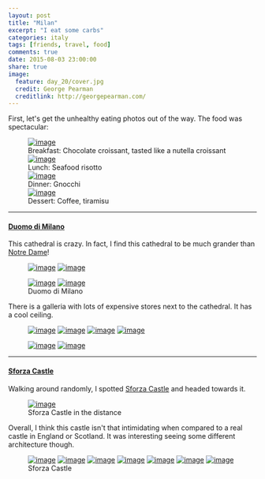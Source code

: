 ```yaml
---
layout: post
title: "Milan"
excerpt: "I eat some carbs"
categories: italy
tags: [friends, travel, food]
comments: true
date: 2015-08-03 23:00:00
share: true
image:
  feature: day_20/cover.jpg
  credit: George Pearman
  creditlink: http://georgepearman.com/
---
```


First, let's get the unhealthy eating photos out of the way.  The food was
spectacular:

<figure class="full">
    <a href="{{site.url}}/images/day_20/1.jpg" title="Breakfast"><img src="{{site.url}}/images/day_20/1.jpg" alt="image"></a>
    <figcaption>Breakfast: Chocolate croissant, tasted like a nutella croissant</figcaption>
    <a href="{{site.url}}/images/day_20/29.jpg" title="Lunch"><img src="{{site.url}}/images/day_20/29.jpg" alt="image"></a>
    <figcaption>Lunch: Seafood risotto</figcaption>
    <a href="{{site.url}}/images/day_20/32.jpg" title="Dinner"><img src="{{site.url}}/images/day_20/32.jpg" alt="image"></a>
    <figcaption>Dinner: Gnocchi</figcaption>
    <a href="{{site.url}}/images/day_20/33.jpg" title="Dessert"><img src="{{site.url}}/images/day_20/33.jpg" alt="image"></a>
    <figcaption>Dessert: Coffee, tiramisu</figcaption>
</figure>

---

#### [Duomo di Milano](https://en.wikipedia.org/wiki/Milan_Cathedral)

This cathedral is crazy.  In fact, I find this cathedral to be much grander
than [Notre Dame](https://en.wikipedia.org/wiki/Notre_Dame_de_Paris)!

<figure class="half" style="padding-bottom:0px">
    <a href="{{site.url}}/images/day_20/2.jpg" title="Duomo di Milano"><img src="{{site.url}}/images/day_20/2.jpg" alt="image"></a>
    <a href="{{site.url}}/images/day_20/3.jpg" title="Duomo di Milano"><img src="{{site.url}}/images/day_20/3.jpg" alt="image"></a>
</figure>

<figure class="full" style="padding-top:0px">
    <a href="{{site.url}}/images/day_20/4.jpg" title="Duomo di Milano"><img src="{{site.url}}/images/day_20/4.jpg" alt="image"></a>
    <a href="{{site.url}}/images/day_20/9.jpg" title="Duomo di Milano"><img src="{{site.url}}/images/day_20/9.jpg" alt="image"></a>
    <figcaption>Duomo di Milano</figcaption>
</figure>

There is a galleria with lots of expensive stores next to the cathedral.  It
has a cool ceiling.

<figure class="full" style="padding-bottom:0px">
    <a href="{{site.url}}/images/day_20/5.jpg" title="Galleria"><img src="{{site.url}}/images/day_20/5.jpg" alt="image"></a>
    <a href="{{site.url}}/images/day_20/7.jpg" title="Galleria and Cathedral"><img src="{{site.url}}/images/day_20/7.jpg" alt="image"></a>
    <a href="{{site.url}}/images/day_20/10.jpg" title="Cool ceiling"><img src="{{site.url}}/images/day_20/10.jpg" alt="image"></a>
    <a href="{{site.url}}/images/day_20/12.jpg" title="Cool ceiling"><img src="{{site.url}}/images/day_20/12.jpg" alt="image"></a>
</figure>

<figure class="half" style="padding-top:0px">
    <a href="{{site.url}}/images/day_20/13.jpg" title="Cool ceiling"><img src="{{site.url}}/images/day_20/13.jpg" alt="image"></a>
    <a href="{{site.url}}/images/day_20/14.jpg" title="Cool ceiling"><img src="{{site.url}}/images/day_20/14.jpg" alt="image"></a>
</figure>

---

#### [Sforza Castle](https://en.wikipedia.org/wiki/Sforza_Castle)

Walking around randomly, I spotted [Sforza Castle](https://en.wikipedia.org/wiki/Sforza_Castle) and headed towards it.

<figure class="full">
    <a href="{{site.url}}/images/day_20/16.jpg" title="Sforza Castle in the distance"><img src="{{site.url}}/images/day_20/16.jpg" alt="image"></a>
    <figcaption>Sforza Castle in the distance</figcaption>
</figure>

Overall, I think this castle isn't that intimidating when compared to a real castle in
England or Scotland.  It was interesting seeing some different architecture
though.

<figure class="full">
    <a href="{{site.url}}/images/day_20/18.jpg" title="Sforza Castle"><img src="{{site.url}}/images/day_20/18.jpg" alt="image"></a>
    <a href="{{site.url}}/images/day_20/20.jpg" title="Sforza Castle"><img src="{{site.url}}/images/day_20/20.jpg" alt="image"></a>
    <a href="{{site.url}}/images/day_20/21.jpg" title="Sforza Castle"><img src="{{site.url}}/images/day_20/21.jpg" alt="image"></a>
    <a href="{{site.url}}/images/day_20/24.jpg" title="Sforza Castle"><img src="{{site.url}}/images/day_20/24.jpg" alt="image"></a>
    <a href="{{site.url}}/images/day_20/25.jpg" title="Sforza Castle"><img src="{{site.url}}/images/day_20/25.jpg" alt="image"></a>
    <a href="{{site.url}}/images/day_20/26.jpg" title="Sforza Castle"><img src="{{site.url}}/images/day_20/26.jpg" alt="image"></a>
    <a href="{{site.url}}/images/day_20/27.jpg" title="Sforza Castle"><img src="{{site.url}}/images/day_20/27.jpg" alt="image"></a>
    <figcaption>Sforza Castle</figcaption>
</figure>
